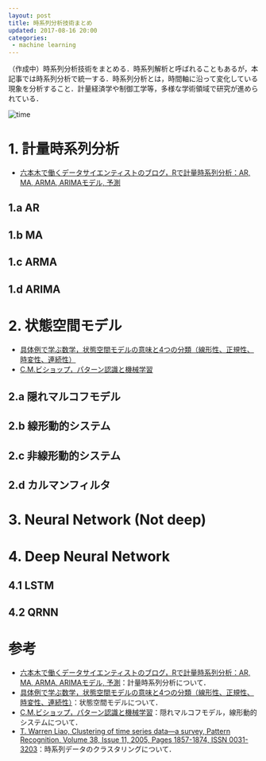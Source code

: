 ```yaml
---
layout: post
title: 時系列分析技術まとめ
updated: 2017-08-16 20:00
categories:
 - machine learning
---
```


（作成中）時系列分析技術をまとめる．時系列解析と呼ばれることもあるが，本記事では時系列分析で統一する．時系列分析とは，時間軸に沿って変化している現象を分析すること．計量経済学や制御工学等，多様な学術領域で研究が進められている．

![time]({{site.baseurl}}/images/2017-08-16-time.jpg)

# 1. 計量時系列分析

* [六本木で働くデータサイエンティストのブログ，Rで計量時系列分析：AR, MA, ARMA, ARIMAモデル, 予測](http://tjo.hatenablog.com/entry/2013/07/12/184704)

## 1.a AR

## 1.b MA

## 1.c ARMA

## 1.d ARIMA

# 2. 状態空間モデル

* [具体例で学ぶ数学，状態空間モデルの意味と4つの分類（線形性、正規性、時変性、連続性）](http://mathwords.net/zyotaikukan)
* [C.M.ビショップ，パターン認識と機械学習](http://amzn.asia/aGb1uXY)

## 2.a 隠れマルコフモデル

## 2.b 線形動的システム

## 2.c 非線形動的システム

## 2.d カルマンフィルタ

# 3. Neural Network (Not deep)

# 4. Deep Neural Network

## 4.1 LSTM

## 4.2 QRNN

# 参考

* [六本木で働くデータサイエンティストのブログ，Rで計量時系列分析：AR, MA, ARMA, ARIMAモデル, 予測](http://tjo.hatenablog.com/entry/2013/07/12/184704)：計量時系列分析について．
* [具体例で学ぶ数学，状態空間モデルの意味と4つの分類（線形性、正規性、時変性、連続性）](http://mathwords.net/zyotaikukan)：状態空間モデルについて．
* [C.M.ビショップ，パターン認識と機械学習](http://amzn.asia/aGb1uXY)：隠れマルコフモデル，線形動的システムについて．
* [T. Warren Liao, Clustering of time series data—a survey, Pattern Recognition, Volume 38, Issue 11, 2005, Pages 1857-1874, ISSN 0031-3203](http://www.sciencedirect.com/science/article/pii/S0031320305001305)：時系列データのクラスタリングについて．
